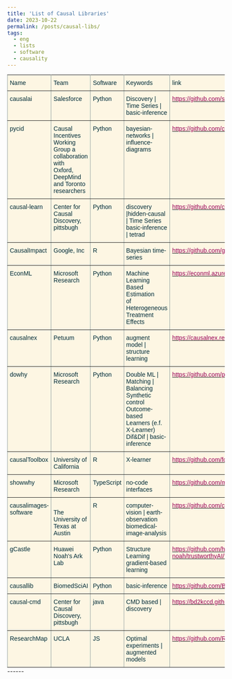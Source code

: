 ```yaml
---
title: 'List of Causal Libraries'
date: 2023-10-22
permalink: /posts/causal-libs/
tags:
  - eng
  - lists
  - software
  - causality
---
```

<style type="text/css">
.tg  {border-collapse:collapse;border-color:#93a1a1;border-spacing:0;margin:0px auto;}
.tg td{background-color:#fdf6e3;border-color:#93a1a1;border-style:solid;border-width:1px;color:#002b36;
  font-family:Arial, sans-serif;font-size:14px;overflow:hidden;padding:10px 5px;word-break:normal;}
.tg th{background-color:#657b83;border-color:#93a1a1;border-style:solid;border-width:1px;color:#fdf6e3;
  font-family:Arial, sans-serif;font-size:14px;font-weight:normal;overflow:hidden;padding:10px 5px;word-break:normal;}
.tg .tg-0pky{border-color:inherit;text-align:left;vertical-align:top}
@media screen and (max-width: 767px) {.tg {width: auto !important;}.tg col {width: auto !important;}.tg-wrap {overflow-x: auto;-webkit-overflow-scrolling: touch;margin: auto 0px;}}</style>
<div class="tg-wrap"><table class="tg">
<tbody>
  <tr>
    <td class="tg-0pky">Name </td>
    <td class="tg-0pky">Team</td>
    <td class="tg-0pky">Software</td>
    <td class="tg-0pky">Keywords</td>
    <td class="tg-0pky">link</td>
  </tr>
  <tr>
    <td class="tg-0pky">causalai</td>
    <td class="tg-0pky">Salesforce</td>
    <td class="tg-0pky">Python</td>
    <td class="tg-0pky">Discovery | Time Series |   basic-inference</td>
    <td class="tg-0pky"><a href="https://github.com/salesforce/causalai"><span style="color:#905">https://github.com/salesforce/causalai</span></a></td>
  </tr>
  <tr>
    <td class="tg-0pky">pycid</td>
    <td class="tg-0pky">Causal Incentives Working<br>Group a collaboration with <br>Oxford, DeepMind<br>and Toronto researchers</td>
    <td class="tg-0pky">Python</td>
    <td class="tg-0pky">bayesian-networks | influence-diagrams</td>
    <td class="tg-0pky"><a href="https://github.com/causalincentives/pycid"><span style="color:#905">https://github.com/causalincentives/pycid</span></a></td>
  </tr>
  <tr>
    <td class="tg-0pky">causal-learn</td>
    <td class="tg-0pky">Center for Causal Discovery, pittsbugh</td>
    <td class="tg-0pky">Python</td>
    <td class="tg-0pky">discovery |hidden-causal | Time Series <br>basic-inference | tetrad</td>
    <td class="tg-0pky"><a href="https://github.com/causalincentives/pycid"><span style="color:#905">https://github.com/causalincentives/pycid</span></a></td>
  </tr>
  <tr>
    <td class="tg-0pky">CausalImpact</td>
    <td class="tg-0pky">Google, Inc</td>
    <td class="tg-0pky">R</td>
    <td class="tg-0pky">Bayesian time-series</td>
    <td class="tg-0pky"><a href="https://github.com/google/CausalImpact"><span style="color:#905">https://github.com/google/CausalImpact</span></a></td>
  </tr>
  <tr>
    <td class="tg-0pky">EconML</td>
    <td class="tg-0pky">Microsoft   Research</td>
    <td class="tg-0pky">Python</td>
    <td class="tg-0pky">Machine Learning Based Estimation <br>of Heterogeneous Treatment Effects</td>
    <td class="tg-0pky"><a href="https://econml.azurewebsites.net/index.html"><span style="color:#905">https://econml.azurewebsites.net/index.html</span></a></td>
  </tr>
  <tr>
    <td class="tg-0pky">causalnex </td>
    <td class="tg-0pky">Petuum</td>
    <td class="tg-0pky">Python</td>
    <td class="tg-0pky">augment model   |  structure learning</td>
    <td class="tg-0pky"><a href="https://causalnex.readthedocs.io/en/latest/index.html"><span style="color:#905">https://causalnex.readthedocs.io/en/latest/index.html</span></a></td>
  </tr>
  <tr>
    <td class="tg-0pky">dowhy</td>
    <td class="tg-0pky">Microsoft   Research</td>
    <td class="tg-0pky">Python</td>
    <td class="tg-0pky">Double ML | Matching | Balancing <br>Synthetic control<br>Outcome-based   Learners (e.f. X-Learner)<br> Dif&amp;Dif | basic-inference</td>
    <td class="tg-0pky"><a href="https://github.com/py-why/dowhy"><span style="color:#905">https://github.com/py-why/dowhy</span></a></td>
  </tr>
  <tr>
    <td class="tg-0pky">causalToolbox</td>
    <td class="tg-0pky">University of California</td>
    <td class="tg-0pky">R</td>
    <td class="tg-0pky">X-learner</td>
    <td class="tg-0pky"><a href="https://github.com/forestry-labs/causalToolbox"><span style="color:#905">https://github.com/forestry-labs/causalToolbox</span></a></td>
  </tr>
  <tr>
    <td class="tg-0pky">showwhy</td>
    <td class="tg-0pky">Microsoft   Research</td>
    <td class="tg-0pky">TypeScript</td>
    <td class="tg-0pky">no-code interfaces </td>
    <td class="tg-0pky"><a href="https://github.com/microsoft/showwhy"><span style="color:#905">https://github.com/microsoft/showwhy</span></a></td>
  </tr>
  <tr>
    <td class="tg-0pky">causalimages-software</td>
    <td class="tg-0pky">   <br>The University of Texas at Austin   </td>
    <td class="tg-0pky">R</td>
    <td class="tg-0pky">computer-vision | earth-observation <br>biomedical-image-analysis</td>
    <td class="tg-0pky"><a href="https://github.com/cjerzak/causalimages-software"><span style="color:#905">https://github.com/cjerzak/causalimages-software</span></a></td>
  </tr>
  <tr>
    <td class="tg-0pky">gCastle </td>
    <td class="tg-0pky">Huawei Noah's Ark   Lab</td>
    <td class="tg-0pky">Python</td>
    <td class="tg-0pky">Structure   Learning <br> gradient-based learning</td>
    <td class="tg-0pky"><a href="https://github.com/huawei-noah/trustworthyAI/tree/master/gcastle"><span style="color:#905">https://github.com/huawei-noah/trustworthyAI/tree/master/gcastle</span></a></td>
  </tr>
  <tr>
    <td class="tg-0pky">causallib</td>
    <td class="tg-0pky">BiomedSciAI</td>
    <td class="tg-0pky">Python</td>
    <td class="tg-0pky">basic-inference</td>
    <td class="tg-0pky"><a href="https://github.com/BiomedSciAI/causallib"><span style="color:#905">https://github.com/BiomedSciAI/causallib</span></a></td>
  </tr>
  <tr>
    <td class="tg-0pky">causal-cmd</td>
    <td class="tg-0pky">Center for Causal Discovery, pittsbugh</td>
    <td class="tg-0pky">java</td>
    <td class="tg-0pky">CMD based | discovery</td>
    <td class="tg-0pky"><a href="https://bd2kccd.github.io/docs/causal-cmd/"><span style="color:#905">https://bd2kccd.github.io/docs/causal-cmd/</span></a></td>
  </tr>
  <tr>
    <td class="tg-0pky">ResearchMap</td>
    <td class="tg-0pky">UCLA</td>
    <td class="tg-0pky">JS</td>
    <td class="tg-0pky">Optimal experiments | augmented models</td>
    <td class="tg-0pky"><a href="https://github.com/ResearchMaps/"><span style="color:#905">https://github.com/ResearchMaps/</span></a></td>
  </tr>
</tbody>
</table></div>
------